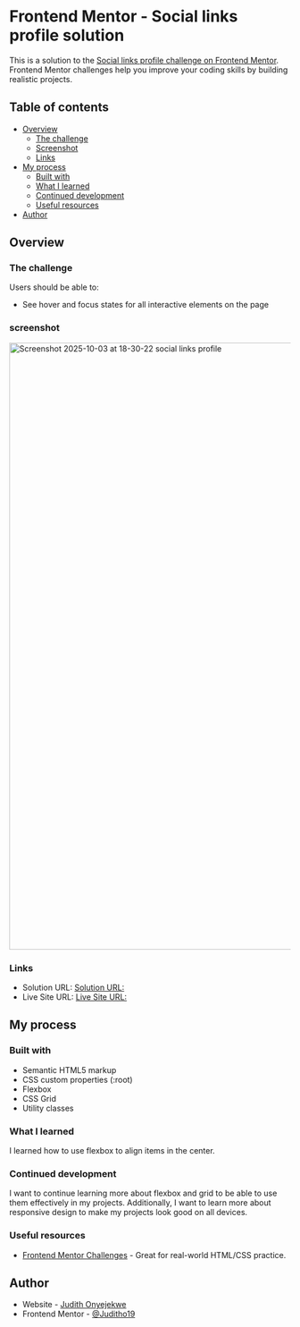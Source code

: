 # Frontend Mentor - Social links profile solution

This is a solution to the [Social links profile challenge on Frontend Mentor](https://www.frontendmentor.io/challenges/social-links-profile-UG32l9m6dQ). Frontend Mentor challenges help you improve your coding skills by building realistic projects. 

## Table of contents

- [Overview](#overview)
  - [The challenge](#the-challenge)
  - [Screenshot](#screenshot)
  - [Links](#links)
- [My process](#my-process)
  - [Built with](#built-with)
  - [What I learned](#what-i-learned)
  - [Continued development](#continued-development)
  - [Useful resources](#useful-resources)
- [Author](#author)



## Overview

### The challenge

Users should be able to:

- See hover and focus states for all interactive elements on the page

### screenshot
<img width="1920" height="1086" alt="Screenshot 2025-10-03 at 18-30-22 social links profile" src="https://github.com/user-attachments/assets/b17d3bcb-bb9f-44d4-b9db-b782b4b0e679" />

### Links

- Solution URL: [Solution URL:](https://github.com/Juditho19/social-links-profile.git)
- Live Site URL: [Live Site URL:](https://juditho19.github.io/social-links-profile/)

## My process

### Built with

- Semantic HTML5 markup
- CSS custom properties (:root)
- Flexbox
- CSS Grid
- Utility classes


### What I learned
I learned how to use flexbox to align items in the center.

### Continued development

I want to continue learning more about flexbox and grid to be able to use them effectively in my projects. Additionally, I want to learn more about responsive design to make my projects look good on all devices.
### Useful resources

- [Frontend Mentor Challenges](https://www.frontendmentor.io/challenges) - Great for real-world HTML/CSS practice.

## Author

- Website - [Judith Onyejekwe](https://judithonyejekwe.my.canva.site/my-portfolio-website)
- Frontend Mentor - [@Juditho19](https://www.frontendmentor.io/profile/Juditho19)

